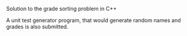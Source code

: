 Solution to the grade sorting problem in C++

A unit test generator program, that would generate random names and grades is also submitted.
